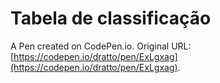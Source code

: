# Tabela de classificação

A Pen created on CodePen.io. Original URL: [https://codepen.io/dratto/pen/ExLgxag](https://codepen.io/dratto/pen/ExLgxag).

